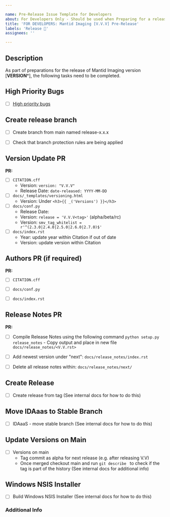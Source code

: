 ```yaml
---

name: Pre-Release Issue Template for Developers
about: For Developers Only - Should be used when Preparing for a release to make sure no tasks are missed during the build-up for a release
title: 'FOR DEVELOPERS: Mantid Imaging [V.V.V] Pre-Release'
labels: 'Release 🚀'
assignees: ''

---
```


## Description

As part of preparations for the release of Mantid Imaging version [**VERSION***], the following tasks need to be completed.


## High Priority Bugs
<!-- Make sure any high priority bugs which are found during smoke testing are resolved -->
- [ ] [High priority bugs](https://github.com/mantidproject/mantidimaging/issues?)


## Create release branch  
- [ ] Create branch from main named release-x.x.x  
- [ ] Check that branch protection rules are being applied  


## Version Update PR
<!-- Update version references to version [**VERSION**] in the following locations (Update versions within `docs/release_notes/index.rst` as a separate PR updating release notes - See "Update Release Notes PR"). -->

**PR:**
- [ ] `CITATION.cff`
    - Version: `version: "V.V.V"`
    - Release Date: `date-released: YYYY-MM-DD`
- [ ] `docs/_templates/versioning.html`
    - Version: Under `<h3>{{ _('Versions') }}</h3>`
- [ ] `docs/conf.py`
    - Release Date:
    - Version: `release = 'V.V.V<tag>'` (alpha/beta/rc)
    - Version: `smv_tag_whitelist = r'^(2.3.0|2.4.0|2.5.0|2.6.0|2.7.0)$'`
- [ ] `docs/index.rst`
    - Year: update year within Citation if out of date
    - Version: update version within Citation


## Authors PR (if required)
<!--  Make sure list of authors remains in alphabetical order by surname -->

**PR:**
- [ ] `CITATION.cff`
- [ ] `docs/conf.py`
- [ ] `docs/index.rst`


## Release Notes PR
<!-- Update release notes for new version and format "next" release notes -->

**PR:**
- [ ] Compile Release Notes using the following command `python setup.py release_notes` - Copy output and place in new file `docs/release_notes/<V.V.rst>`
- [ ] Add newest version under "next": `docs/release_notes/index.rst`
- [ ] Delete all release notes within: `docs/release_notes/next/`


## Create Release

- [ ] Create release from tag (See internal docs for how to do this)


## Move IDAaas to Stable Branch

- [ ] IDAaaS - move stable branch (See internal docs for how to do this)


## Update Versions on Main

- [ ] Versions on main
    - Tag commit as alpha for next release (e.g. after releasing V.V)
    - Once merged checkout main and run `git describe ` to check if the tag is part of the history (See internal docs for additional info)


## Windows NSIS Installer
 - [ ] Build Windows NSIS Installer (See internal docs for how to do this)


### Additional Info
<!-- Add any additional information below related to the release which may be useful t ou or the reviewer -->


